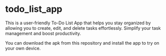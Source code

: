 # todo_list_app
 This is a user-friendly To-Do List App that helps you stay organized by allowing you to create, edit, and delete tasks effortlessly. Simplify your task management and boost productivity.

 You can download the apk from this repository and install the app to try on your own device.
